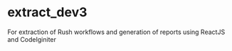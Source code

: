 # extract_dev3
For extraction of Rush workflows and generation of reports using ReactJS and CodeIginiter
